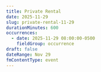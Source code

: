 ```yaml
---
title: Private Rental
date: 2025-11-29
slug: private-rental-11-29
durationMinutes: 600
occurrences:
  - date: 2025-11-29 08:00:00-0500
    fieldGroup: occurrence
draft: false
dateRange: Nov 29
fmContentType: event
---
```

